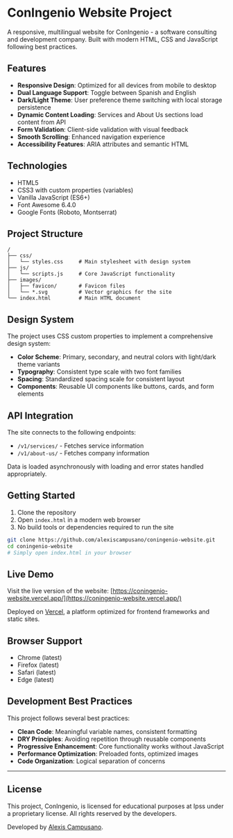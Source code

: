 # ConIngenio Website Project

A responsive, multilingual website for ConIngenio - a software consulting and development company. Built with modern HTML, CSS and JavaScript following best practices.

## Features

- **Responsive Design**: Optimized for all devices from mobile to desktop
- **Dual Language Support**: Toggle between Spanish and English
- **Dark/Light Theme**: User preference theme switching with local storage persistence
- **Dynamic Content Loading**: Services and About Us sections load content from API
- **Form Validation**: Client-side validation with visual feedback
- **Smooth Scrolling**: Enhanced navigation experience
- **Accessibility Features**: ARIA attributes and semantic HTML

## Technologies

- HTML5
- CSS3 with custom properties (variables)
- Vanilla JavaScript (ES6+)
- Font Awesome 6.4.0
- Google Fonts (Roboto, Montserrat)

## Project Structure

```
/
├── css/
│   └── styles.css     # Main stylesheet with design system
├── js/
│   └── scripts.js     # Core JavaScript functionality
├── images/
│   ├── favicon/       # Favicon files 
│   └── *.svg          # Vector graphics for the site
└── index.html         # Main HTML document
```

## Design System

The project uses CSS custom properties to implement a comprehensive design system:

- **Color Scheme**: Primary, secondary, and neutral colors with light/dark theme variants
- **Typography**: Consistent type scale with two font families
- **Spacing**: Standardized spacing scale for consistent layout
- **Components**: Reusable UI components like buttons, cards, and form elements

## API Integration

The site connects to the following endpoints:
- `/v1/services/` - Fetches service information
- `/v1/about-us/` - Fetches company information

Data is loaded asynchronously with loading and error states handled appropriately.

## Getting Started

1. Clone the repository
2. Open `index.html` in a modern web browser
3. No build tools or dependencies required to run the site

```bash
git clone https://github.com/alexiscampusano/coningenio-website.git
cd coningenio-website
# Simply open index.html in your browser
```

## Live Demo

Visit the live version of the website:
[https://coningenio-website.vercel.app/](https://coningenio-website.vercel.app/)

Deployed on [Vercel](https://vercel.com/), a platform optimized for frontend frameworks and static sites.

## Browser Support

- Chrome (latest)
- Firefox (latest)
- Safari (latest)
- Edge (latest)

## Development Best Practices

This project follows several best practices:

- **Clean Code**: Meaningful variable names, consistent formatting
- **DRY Principles**: Avoiding repetition through reusable components
- **Progressive Enhancement**: Core functionality works without JavaScript
- **Performance Optimization**: Preloaded fonts, optimized images
- **Code Organization**: Logical separation of concerns

---

## License

This project, ConIngenio, is licensed for educational purposes at Ipss under a proprietary license. All rights reserved by the developers.

Developed by [Alexis Campusano](https://github.com/alexiscampusano).
